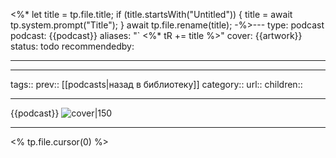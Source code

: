 
<%*
let title = tp.file.title;
if (title.startsWith("Untitled")) {
title = await tp.system.prompt("Title");
}
await tp.file.rename(title);
-%>---
type: podcast
podcast: {{podcast}}
aliases:  "` <%* tR += title %>"
cover: {{artwork}}
status: todo
recommendedby:

---
___
tags::
prev:: [[podcasts|назад в библиотеку]]
category::
url::
children::
___
{{podcast}}
![cover|150]({{artwork}})
___
<% tp.file.cursor(0) %>
